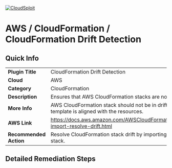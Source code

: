 [![CloudSploit](https://cloudsploit.com/img/logo-new-big-text-100.png "CloudSploit")](https://cloudsploit.com)
# AWS / CloudFormation / CloudFormation Drift Detection
## Quick Info
| | |
|-|-|
| **Plugin Title** | CloudFormation Drift Detection |
| **Cloud** | AWS |
| **Category** | CloudFormation |
| **Description** | Ensures that AWS CloudFormation stacks are not in a drifted state. |
| **More Info** | AWS CloudFormation stack should not be in drifted state to ensure that stack template is aligned with the resources. |
| **AWS Link** | https://docs.aws.amazon.com/AWSCloudFormation/latest/UserGuide/resource-import-resolve-drift.html |
| **Recommended Action** | Resolve CloudFormation stack drift by importing drifted resource back to the stack. |
## Detailed Remediation Steps